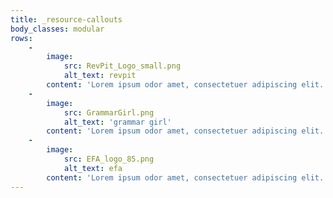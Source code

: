 ```yaml
---
title: _resource-callouts
body_classes: modular
rows:
    -
        image:
            src: RevPit_Logo_small.png
            alt_text: revpit
        content: 'Lorem ipsum odor amet, consectetuer adipiscing elit. Taciti conubia habitasse viverra; vehicula elementum lectus. Dignissim arcu taciti libero, ridiculus augue sed venenatis ipsum. Tellus non urna finibus habitant venenatis. Etiam ipsum lorem sem laoreet dignissim varius molestie. Hac porta interdum nec odio curabitur ultrices. Litora viverra vel litora hendrerit lectus velit pellentesque urna penatibus.'
    -
        image:
            src: GrammarGirl.png
            alt_text: 'grammar girl'
        content: 'Lorem ipsum odor amet, consectetuer adipiscing elit. Taciti conubia habitasse viverra; vehicula elementum lectus. Dignissim arcu taciti libero, ridiculus augue sed venenatis ipsum. Tellus non urna finibus habitant venenatis. Etiam ipsum lorem sem laoreet dignissim varius molestie. Hac porta interdum nec odio curabitur ultrices. Litora viverra vel litora hendrerit lectus velit pellentesque urna penatibus.'
    -
        image:
            src: EFA_logo_85.png
            alt_text: efa
        content: 'Lorem ipsum odor amet, consectetuer adipiscing elit. Taciti conubia habitasse viverra; vehicula elementum lectus. Dignissim arcu taciti libero, ridiculus augue sed venenatis ipsum. Tellus non urna finibus habitant venenatis. Etiam ipsum lorem sem laoreet dignissim varius molestie. Hac porta interdum nec odio curabitur ultrices. Litora viverra vel litora hendrerit lectus velit pellentesque urna penatibus.'
---
```


